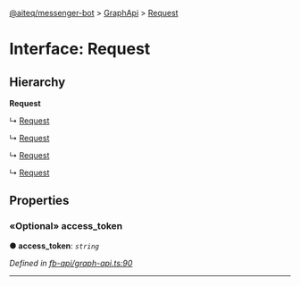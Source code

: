 [@aiteq/messenger-bot](../README.md) > [GraphApi](../classes/graphapi.md) > [Request](../interfaces/graphapi.request.md)



# Interface: Request

## Hierarchy

**Request**

↳  [Request](send.request.md)




↳  [Request](userprofile.request.md)




↳  [Request](messengerprofile.request.md)




↳  [Request](messengercodes.request.md)









## Properties
<a id="access_token"></a>

### «Optional» access_token

**●  access_token**:  *`string`* 

*Defined in [fb-api/graph-api.ts:90](https://github.com/aiteq/messenger-bot/blob/a540dbb/src/fb-api/graph-api.ts#L90)*





___


